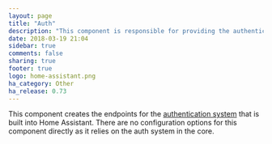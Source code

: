 ```yaml
---
layout: page
title: "Auth"
description: "This component is responsible for providing the authentication endpoints."
date: 2018-03-19 21:04
sidebar: true
comments: false
sharing: true
footer: true
logo: home-assistant.png
ha_category: Other
ha_release: 0.73
---
```


This component creates the endpoints for the [authentication system](/docs/authentication/) that is built into Home Assistant. There are no configuration options for this component directly as it relies on the auth system in the core.
